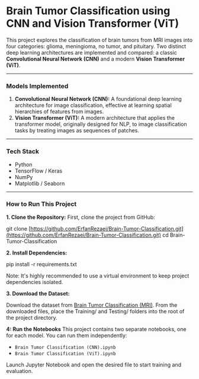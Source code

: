 # Brain Tumor Classification using CNN and Vision Transformer (ViT)

This project explores the classification of brain tumors from MRI images into four categories: glioma, meningioma, no tumor, and pituitary. Two distinct deep learning architectures are implemented and compared: a classic **Convolutional Neural Network (CNN)** and a modern **Vision Transformer (ViT)**.

---

### Models Implemented

1.  **Convolutional Neural Network (CNN):** A foundational deep learning architecture for image classification, effective at learning spatial hierarchies of features from images.
2.  **Vision Transformer (ViT):** A modern architecture that applies the transformer model, originally designed for NLP, to image classification tasks by treating images as sequences of patches.

---

### Tech Stack

- Python
- TensorFlow / Keras
- NumPy
- Matplotlib / Seaborn

---

### How to Run This Project

**1. Clone the Repository:**
First, clone the project from GitHub:

git clone [https://github.com/ErfanRezaei/Brain-Tumor-Classification.git](https://github.com/ErfanRezaei/Brain-Tumor-Classification.git)
cd Brain-Tumor-Classification

**2. Install Dependencies:**

pip install -r requirements.txt

Note: It's highly recommended to use a virtual environment to keep project dependencies isolated.

**3. Download the Dataset:**

Download the dataset from [Brain Tumor Classification (MRI)](https://www.kaggle.com/datasets/sartajbhuvaji/brain-tumor-classification-mri). From the downloaded files, place the Training/ and Testing/ folders into the root of the project directory.

**4: Run the Notebooks**
This project contains two separate notebooks, one for each model. You can run them independently:

- `Brain Tumor Classification (CNN).ipynb`
- `Brain Tumor Classification (ViT).ipynb`

Launch Jupyter Notebook and open the desired file to start training and evaluation.
